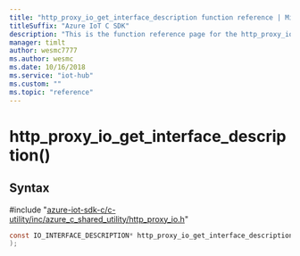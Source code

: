 ```yaml
---                             
title: "http_proxy_io_get_interface_description function reference | Microsoft Docs" 
titleSuffix: "Azure IoT C SDK"            
description: "This is the function reference page for the http_proxy_io_get_interface_description() function in the Azure IoT C SDK. This SDK is used with Azure IoT Hub and Azure IoT Hub Device Provisioning Service"            
manager: timlt                 
author: wesmc7777              
ms.author: wesmc               
ms.date: 10/16/2018                    
ms.service: "iot-hub"             
ms.custom: ""                
ms.topic: "reference"        
---                            
```


# http_proxy_io_get_interface_description()

## Syntax

\#include "[azure-iot-sdk-c/c-utility/inc/azure_c_shared_utility/http_proxy_io.h](../http-proxy-io-h.md)"  
```C
const IO_INTERFACE_DESCRIPTION* http_proxy_io_get_interface_description(void
);
```

